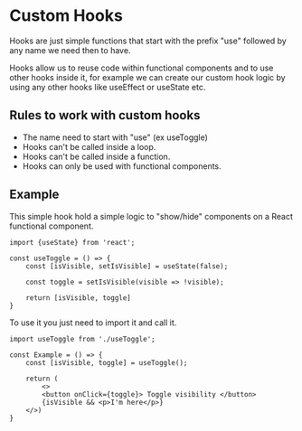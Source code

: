 # Custom Hooks

Hooks are just simple functions that start with the prefix "use" followed by any name we need then to have.

Hooks allow us to reuse code within functional components and to use other hooks inside it, for example we can create our custom hook logic by using any other hooks like useEffect or useState etc.


## Rules to work with custom hooks
 - The name need to start with "use" (ex useToggle)
 - Hooks can't be called inside a loop.
 - Hooks can't be called inside a function.
 - Hooks can only be used with functional components.



## Example
This simple hook hold a simple logic to "show/hide" components on a React functional component.


    import {useState} from 'react';

    const useToggle = () => {
        const [isVisible, setIsVisible] = useState(false);

        const toggle = setIsVisible(visible => !visible);

        return [isVisible, toggle]
    }


To use it you just need to import it and call it.

    import useToggle from './useToggle';

    const Example = () => {
        const [isVisible, toggle] = useToggle();

        return (
            <> 
            <button onClick={toggle}> Toggle visibility </button> 
            {isVisible && <p>I'm here</p>}
        </>)
    }
